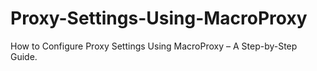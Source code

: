# Proxy-Settings-Using-MacroProxy
How to Configure Proxy Settings Using MacroProxy – A Step-by-Step Guide.
